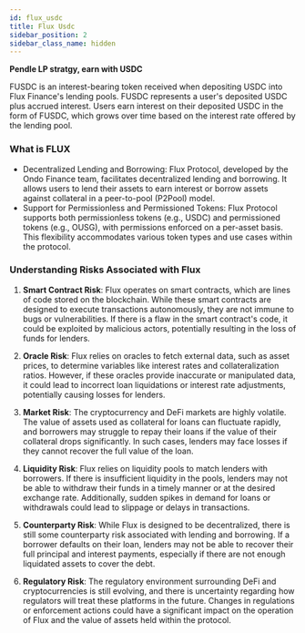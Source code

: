 ```yaml
---
id: flux_usdc
title: Flux Usdc
sidebar_position: 2
sidebar_class_name: hidden
---
```


**Pendle LP stratgy, earn with USDC** 

FUSDC is an interest-bearing token received when depositing USDC into Flux Finance's lending pools. FUSDC represents a user's deposited USDC plus accrued interest. Users earn interest on their deposited USDC in the form of FUSDC, which grows over time based on the interest rate offered by the lending pool.




### What is FLUX

  - Decentralized Lending and Borrowing: Flux Protocol, developed by the Ondo Finance team, facilitates decentralized lending and borrowing. It allows users to lend their assets to earn interest or borrow assets against collateral in a peer-to-pool (P2Pool) model.
  - Support for Permissionless and Permissioned Tokens: Flux Protocol supports both permissionless tokens (e.g., USDC) and permissioned tokens (e.g., OUSG), with permissions enforced on a per-asset basis. This flexibility accommodates various token types and use cases within the protocol.


### Understanding Risks Associated with Flux


1. **Smart Contract Risk**: Flux operates on smart contracts, which are lines of code stored on the blockchain. While these smart contracts are designed to execute transactions autonomously, they are not immune to bugs or vulnerabilities. If there is a flaw in the smart contract's code, it could be exploited by malicious actors, potentially resulting in the loss of funds for lenders.

2. **Oracle Risk**: Flux relies on oracles to fetch external data, such as asset prices, to determine variables like interest rates and collateralization ratios. However, if these oracles provide inaccurate or manipulated data, it could lead to incorrect loan liquidations or interest rate adjustments, potentially causing losses for lenders.

3. **Market Risk**: The cryptocurrency and DeFi markets are highly volatile. The value of assets used as collateral for loans can fluctuate rapidly, and borrowers may struggle to repay their loans if the value of their collateral drops significantly. In such cases, lenders may face losses if they cannot recover the full value of the loan.

4. **Liquidity Risk**: Flux relies on liquidity pools to match lenders with borrowers. If there is insufficient liquidity in the pools, lenders may not be able to withdraw their funds in a timely manner or at the desired exchange rate. Additionally, sudden spikes in demand for loans or withdrawals could lead to slippage or delays in transactions.

5. **Counterparty Risk**: While Flux is designed to be decentralized, there is still some counterparty risk associated with lending and borrowing. If a borrower defaults on their loan, lenders may not be able to recover their full principal and interest payments, especially if there are not enough liquidated assets to cover the debt.

6. **Regulatory Risk**: The regulatory environment surrounding DeFi and cryptocurrencies is still evolving, and there is uncertainty regarding how regulators will treat these platforms in the future. Changes in regulations or enforcement actions could have a significant impact on the operation of Flux and the value of assets held within the protocol.

